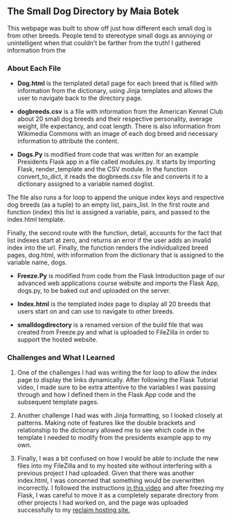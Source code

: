 
## The Small Dog Directory by Maia Botek

This webpage was built to show off just how different each small dog is from other breeds. People tend to stereotype small dogs as annoying or unintelligent when that couldn't be farther from the truth! I gathered information from the

### About Each File

+ **Dog.html** is the templated detail page for each breed that is filled with information from the dictionary, using Jinja templates and allows the user to navigate back to the directory page.

+ **dogbreeds.csv** is a file with information from the American Kennel Club about 20 small dog breeds and their respective personality, average weight, life expectancy, and coat length. There is also information from Wikimedia Commons with an image of each dog breed and necessary information to attribute the content.

+ **Dogs.Py** is modified from code that was written for an example Presidents Flask app in a file called modules.py. It starts by importing Flask, render_template and the CSV module. In the function convert_to_dict, it reads the dogbreeds.csv file and converts it to a dictionary assigned to a variable named doglist.

The file also runs a for loop to append the unique index keys and respective dog breeds (as a tuple) to an empty list, pairs_list. In the first route and function (index) this list is assigned a variable, pairs, and passed to the index.html template.

Finally, the second route with the function, detail, accounts for the fact that list indexes start at zero, and returns an error if the user adds an invalid index into the url. Finally, the function renders the individualized breed pages, dog.html, with information from the dictionary that is assigned to the variable name, dogs.

+ **Freeze.Py** is modified from code from the Flask Introduction page of our advanced web applications course website and imports the Flask App, dogs.py, to be baked out and uploaded on the server.

+ **Index.html** is the templated index page to display all 20 breeds that users start on and can use to navigate to other breeds.

+ **smalldogdirectory** is a renamed version of the build file that was created from Freeze.py and what is uploaded to FileZilla in order to support the hosted website.


### Challenges and What I Learned

1. One of the challenges I had was writing the for loop to allow the index page to display the links dynamically. After following the Flask Tutorial video, I made sure to be extra attentive to the variables I was passing through and how I defined them in the Flask App code and the subsequent template pages.

2. Another challenge I had was with Jinja formatting, so I looked closely at patterns. Making note of features like the double brackets and relationship to the dictionary allowed me to see which code in the template I needed to modify from the presidents example app to my own.

3. Finally, I was a bit confused on how I would be able to include the new files into my FileZilla and to my hosted site without interfering with a previous project I had uploaded. Given that there was another index.html, I was concerned that something would be overwritten incorrectly. I followed the instructions [in this video](https://www.youtube.com/watch?v=Ejo_2zRbQJk) and after freezing my Flask, I was careful to move it as a completely separate directory from other projects I had worked on, and the page was uploaded successfully to my [reclaim hosting site.](https://maiabotek.reclaim.hosting/smalldogdirectory/)


[^note]:
    Some of the code was modified and adapted from the presidents Flask app, which is found in [this repository](https://github.com/macloo/python-adv-web-apps/tree/master/python_code_examples/flask/presidents).
